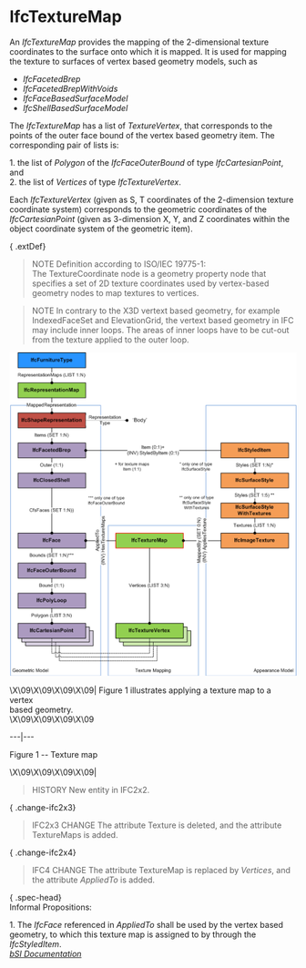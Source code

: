 IfcTextureMap
=============
An _IfcTextureMap_ provides the mapping of the 2-dimensional texture
coordinates to the surface onto which it is mapped. It is used for mapping the
texture to surfaces of vertex based geometry models, such as  
  
* _IfcFacetedBrep_   
* _IfcFacetedBrepWithVoids_   
* _IfcFaceBasedSurfaceModel_   
* _IfcShellBasedSurfaceModel_   
  
The _IfcTextureMap_ has a list of _TextureVertex_, that corresponds to the
points of the outer face bound of the vertex based geometry item. The
corresponding pair of lists is:  
  
1\. the list of _Polygon_ of the _IfcFaceOuterBound_ of type
_IfcCartesianPoint_, and  
2\. the list of _Vertices_ of type _IfcTextureVertex_.  
  
Each _IfcTextureVertex_ (given as S, T coordinates of the 2-dimension texture
coordinate system) corresponds to the geometric coordinates of the
_IfcCartesianPoint_ (given as 3-dimension X, Y, and Z coordinates within the
object coordinate system of the geometric item).  
  
{ .extDef}  
> NOTE  Definition according to ISO/IEC 19775-1:  
> The TextureCoordinate node is a geometry property node that specifies a set
> of 2D texture coordinates used by vertex-based geometry nodes to map
> textures to vertices.  
  
> NOTE  In contrary to the X3D vertext based geometry, for example
> IndexedFaceSet and ElevationGrid, the vertext based geometry in IFC may
> include inner loops. The areas of inner loops have to be cut-out from the
> texture applied to the outer loop.  
  
  
  
  
![IfcTextureMap_fig-1.png 35,6 KB](../figures/ifctexturemap_fig-1.png)  
  
\X\09\X\09\X\09\X\09| Figure 1 illustrates applying a texture map to a vertex  
based geometry.  
\X\09\X\09\X\09\X\09  
  
---|---  
  
  
  

Figure 1 -- Texture map

  
  
\X\09\X\09\X\09\X\09|  
  
  
  
  
> HISTORY  New entity in IFC2x2.  
  
{ .change-ifc2x3}  
> IFC2x3 CHANGE  The attribute Texture is deleted, and the attribute
> TextureMaps is added.  
  
{ .change-ifc2x4}  
> IFC4 CHANGE  The attribute TextureMap is replaced by _Vertices_, and the
> attribute _AppliedTo_ is added.  
  
{ .spec-head}  
Informal Propositions:  
  
1\. The _IfcFace_ referenced in _AppliedTo_ shall be used by the vertex based
geometry, to which this texture map is assigned to by through the
_IfcStyledItem_.  
[ _bSI
Documentation_](https://standards.buildingsmart.org/IFC/DEV/IFC4_2/FINAL/HTML/schema/ifcpresentationappearanceresource/lexical/ifctexturemap.htm)


